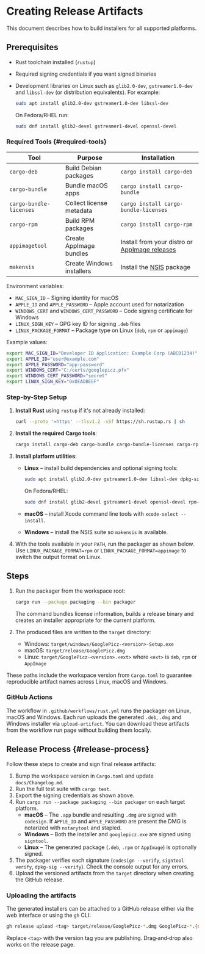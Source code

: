 # Creating Release Artifacts

This document describes how to build installers for all supported platforms.

## Prerequisites

- Rust toolchain installed (`rustup`)
- Required signing credentials if you want signed binaries
- Development libraries on Linux such as `glib2.0-dev`, `gstreamer1.0-dev` and `libssl-dev` (or distribution equivalents). For example:

  ```bash
  sudo apt install glib2.0-dev gstreamer1.0-dev libssl-dev
  ```

  On Fedora/RHEL run:

  ```bash
  sudo dnf install glib2-devel gstreamer1-devel openssl-devel
  ```

### Required Tools {#required-tools}

| Tool | Purpose | Installation |
| --- | --- | --- |
| `cargo-deb` | Build Debian packages | `cargo install cargo-deb` |
| `cargo-bundle` | Bundle macOS apps | `cargo install cargo-bundle` |
| `cargo-bundle-licenses` | Collect license metadata | `cargo install cargo-bundle-licenses` |
| `cargo-rpm` | Build RPM packages | `cargo install cargo-rpm` |
| `appimagetool` | Create AppImage bundles | Install from your distro or [AppImage releases](https://github.com/AppImage/AppImageKit/releases) |
| `makensis` | Create Windows installers | Install the [NSIS](https://nsis.sourceforge.io/) package |

Environment variables:

- `MAC_SIGN_ID` – Signing identity for macOS
- `APPLE_ID` and `APPLE_PASSWORD` – Apple account used for notarization
- `WINDOWS_CERT` and `WINDOWS_CERT_PASSWORD` – Code signing certificate for Windows
- `LINUX_SIGN_KEY` – GPG key ID for signing `.deb` files
- `LINUX_PACKAGE_FORMAT` – Package type on Linux (`deb`, `rpm` or `appimage`)

Example values:

```bash
export MAC_SIGN_ID="Developer ID Application: Example Corp (ABCD1234)"
export APPLE_ID="user@example.com"
export APPLE_PASSWORD="app-password"
export WINDOWS_CERT="C:/certs/googlepicz.pfx"
export WINDOWS_CERT_PASSWORD="secret"
export LINUX_SIGN_KEY="0xDEADBEEF"
```

### Step-by-Step Setup

1. **Install Rust** using `rustup` if it's not already installed:

   ```bash
   curl --proto '=https' --tlsv1.2 -sSf https://sh.rustup.rs | sh
   ```

2. **Install the required Cargo tools**:

   ```bash
   cargo install cargo-deb cargo-bundle cargo-bundle-licenses cargo-rpm
   ```

3. **Install platform utilities**:
   - **Linux** – install build dependencies and optional signing tools:

     ```bash
     sudo apt install glib2.0-dev gstreamer1.0-dev libssl-dev dpkg-sig appimagetool
     ```

     On Fedora/RHEL:

     ```bash
     sudo dnf install glib2-devel gstreamer1-devel openssl-devel rpm-build appimagetool
     ```

   - **macOS** – install Xcode command line tools with `xcode-select --install`.
   - **Windows** – install the NSIS suite so `makensis` is available.

4. With the tools available in your `PATH`, run the packager as shown below.
   Use `LINUX_PACKAGE_FORMAT=rpm` or `LINUX_PACKAGE_FORMAT=appimage` to switch
   the output format on Linux.

## Steps

1. Run the packager from the workspace root:

   ```bash
   cargo run --package packaging --bin packager
   ```

   The command bundles license information, builds a release binary and
   creates an installer appropriate for the current platform.

2. The produced files are written to the `target` directory:

   - Windows: `target/windows/GooglePicz-<version>-Setup.exe`
   - macOS: `target/release/GooglePicz.dmg`
   - Linux: `target/GooglePicz-<version>.<ext>` where `<ext>` is `deb`, `rpm` or `AppImage`

These paths include the workspace version from `Cargo.toml` to guarantee
reproducible artifact names across Linux, macOS and Windows.

### GitHub Actions

The workflow in `.github/workflows/rust.yml` runs the packager on
Linux, macOS and Windows. Each run uploads the generated `.deb`, `.dmg`
and Windows installer via `upload-artifact`. You can download these
artifacts from the workflow run page without building them locally.

## Release Process {#release-process}

Follow these steps to create and sign final release artifacts:

1. Bump the workspace version in `Cargo.toml` and update `docs/Changelog.md`.
2. Run the full test suite with `cargo test`.
3. Export the signing credentials as shown above.
4. Run `cargo run --package packaging --bin packager` on each target platform.
   - **macOS** – The `.app` bundle and resulting `.dmg` are signed with
     `codesign`. If `APPLE_ID` and `APPLE_PASSWORD` are present the DMG is
     notarized with `notarytool` and stapled.
   - **Windows** – Both the installer and `googlepicz.exe` are signed using
     `signtool`.
   - **Linux** – The generated package (`.deb`, `.rpm` or `AppImage`) is optionally signed.
5. The packager verifies each signature (`codesign --verify`, `signtool verify`,
   `dpkg-sig --verify`). Check the console output for any errors.
6. Upload the versioned artifacts from the `target` directory when creating the
   GitHub release.

### Uploading the artifacts

The generated installers can be attached to a GitHub release either via the web
interface or using the `gh` CLI:

```bash
gh release upload <tag> target/release/GooglePicz-*.dmg GooglePicz-*.{deb,rpm,AppImage} target/windows/GooglePicz-*-Setup.exe
```

Replace `<tag>` with the version tag you are publishing. Drag‑and‑drop also
works on the release page.
